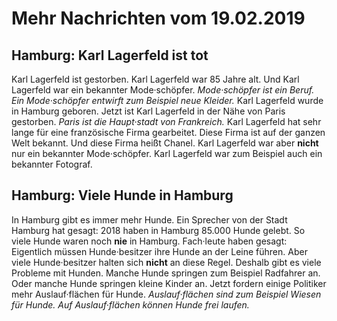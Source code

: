 # Mehr Nachrichten vom 19.02.2019


## Hamburg: Karl Lagerfeld ist tot
Karl Lagerfeld ist gestorben. Karl Lagerfeld war 85 Jahre alt. Und Karl Lagerfeld war ein bekannter Mode·schöpfer. 
*Mode·schöpfer ist ein Beruf.* 
*Ein Mode·schöpfer entwirft zum Beispiel neue Kleider.* Karl Lagerfeld wurde in Hamburg geboren. Jetzt ist Karl Lagerfeld in der Nähe von Paris gestorben. 
*Paris ist die Haupt·stadt von Frankreich.* Karl Lagerfeld hat sehr lange für eine französische Firma gearbeitet. Diese Firma ist auf der ganzen Welt bekannt. Und diese Firma heißt Chanel. Karl Lagerfeld war aber **nicht** nur ein bekannter Mode·schöpfer. Karl Lagerfeld war zum Beispiel auch ein bekannter Fotograf. 

## Hamburg: Viele Hunde in Hamburg
In Hamburg gibt es immer mehr Hunde. Ein Sprecher von der Stadt Hamburg hat gesagt: 2018 haben in Hamburg 85.000 Hunde gelebt. So viele Hunde waren noch **nie** in Hamburg. Fach·leute haben gesagt: Eigentlich müssen Hunde·besitzer ihre Hunde an der Leine führen. Aber viele Hunde·besitzer halten sich **nicht** an diese Regel. Deshalb gibt es viele Probleme mit Hunden. Manche Hunde springen zum Beispiel Radfahrer an. Oder manche Hunde springen kleine Kinder an. Jetzt fordern einige Politiker mehr Auslauf·flächen für Hunde. 
*Auslauf·flächen sind zum Beispiel Wiesen für Hunde.* 
*Auf Auslauf·flächen können Hunde frei laufen.* 
